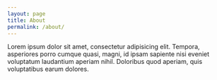 ```yaml
---
layout: page
title: About
permalink: /about/
---
```


Lorem ipsum dolor sit amet, consectetur adipisicing elit. Tempora, asperiores porro cumque quasi, magni, id ipsam sapiente nisi eveniet voluptatum laudantium aperiam nihil. Doloribus quod aperiam, quis voluptatibus earum dolores.
